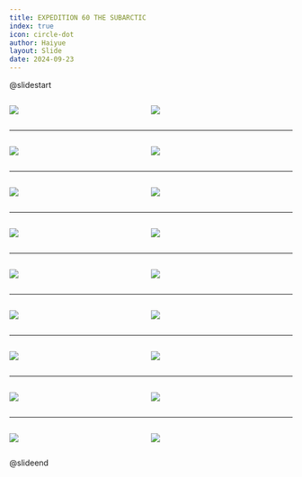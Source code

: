 ```yaml
---
title: EXPEDITION 60 THE SUBARCTIC
index: true
icon: circle-dot
author: Haiyue
layout: Slide
date: 2024-09-23
---
```

 
@slidestart

<div style="display:flex">
<div style="flex:1">

![](/reading/english/Level-R/EXPEDITION%2060%20THE%20SUBARCTIC/001.webp)
</div>
<div style="flex:1">

![](/reading/english/Level-R/EXPEDITION%2060%20THE%20SUBARCTIC/002.webp)
</div>
</div>

---

<div style="display:flex">
<div style="flex:1">

![](/reading/english/Level-R/EXPEDITION%2060%20THE%20SUBARCTIC/003.webp)
</div>
<div style="flex:1">

![](/reading/english/Level-R/EXPEDITION%2060%20THE%20SUBARCTIC/004.webp)
</div>
</div>

---

<div style="display:flex">
<div style="flex:1">

![](/reading/english/Level-R/EXPEDITION%2060%20THE%20SUBARCTIC/005.webp)
</div>
<div style="flex:1">

![](/reading/english/Level-R/EXPEDITION%2060%20THE%20SUBARCTIC/006.webp)
</div>
</div>

---

<div style="display:flex">
<div style="flex:1">

![](/reading/english/Level-R/EXPEDITION%2060%20THE%20SUBARCTIC/007.webp)
</div>
<div style="flex:1">

![](/reading/english/Level-R/EXPEDITION%2060%20THE%20SUBARCTIC/008.webp)
</div>
</div>

---

<div style="display:flex">
<div style="flex:1">

![](/reading/english/Level-R/EXPEDITION%2060%20THE%20SUBARCTIC/009.webp)
</div>
<div style="flex:1">

![](/reading/english/Level-R/EXPEDITION%2060%20THE%20SUBARCTIC/010.webp)
</div>
</div>

---

<div style="display:flex">
<div style="flex:1">

![](/reading/english/Level-R/EXPEDITION%2060%20THE%20SUBARCTIC/011.webp)
</div>
<div style="flex:1">

![](/reading/english/Level-R/EXPEDITION%2060%20THE%20SUBARCTIC/012.webp)
</div>
</div>

---

<div style="display:flex">
<div style="flex:1">

![](/reading/english/Level-R/EXPEDITION%2060%20THE%20SUBARCTIC/013.webp)
</div>
<div style="flex:1">

![](/reading/english/Level-R/EXPEDITION%2060%20THE%20SUBARCTIC/014.webp)
</div>
</div>

---

<div style="display:flex">
<div style="flex:1">

![](/reading/english/Level-R/EXPEDITION%2060%20THE%20SUBARCTIC/015.webp)
</div>
<div style="flex:1">

![](/reading/english/Level-R/EXPEDITION%2060%20THE%20SUBARCTIC/016.webp)
</div>
</div>

---

<div style="display:flex">
<div style="flex:1">

![](/reading/english/Level-R/EXPEDITION%2060%20THE%20SUBARCTIC/017.webp)
</div>
<div style="flex:1">

![](/reading/english/Level-R/EXPEDITION%2060%20THE%20SUBARCTIC/018.webp)
</div>
</div>

@slideend